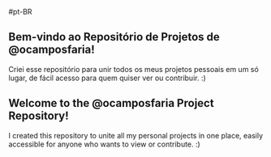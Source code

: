 #pt-BR
## Bem-vindo ao Repositório de Projetos de @ocamposfaria!

Criei esse repositório para unir todos os meus projetos pessoais em um só lugar, de fácil acesso para quem quiser ver ou contribuir. :)



## Welcome to the @ocamposfaria Project Repository!

I created this repository to unite all my personal projects in one place, easily accessible for anyone who wants to view or contribute. :)
